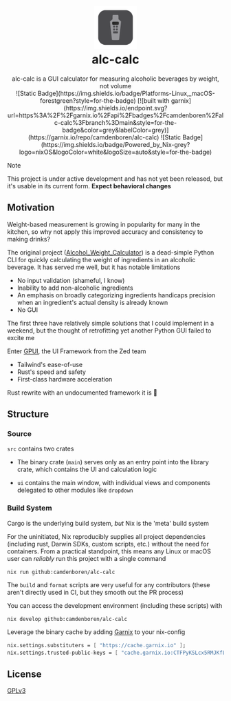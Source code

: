 <h1 align="center">
    <img src="./img/brand/app-icon@2x.png" width="100" alt="Logo"><br/>
    alc-calc
</h1>

<div align="center">
    alc-calc is a GUI calculator for measuring alcoholic beverages by weight, not volume
</div>

<div align="center">
![Static Badge](https://img.shields.io/badge/Platforms-Linux,_macOS-forestgreen?style=for-the-badge)
[![built with garnix](https://img.shields.io/endpoint.svg?url=https%3A%2F%2Fgarnix.io%2Fapi%2Fbadges%2Fcamdenboren%2Falc-calc%3Fbranch%3Dmain&style=for-the-badge&color=grey&labelColor=grey)](https://garnix.io/repo/camdenboren/alc-calc)
![Static Badge](https://img.shields.io/badge/Powered_by_Nix-grey?logo=nixOS&logoColor=white&logoSize=auto&style=for-the-badge)
</div>

> [!NOTE]
> This project is under active development and has not yet been released, but it's usable in its current form. **Expect behavioral changes**

## Motivation

Weight-based measurement is growing in popularity for many in the kitchen, so why not apply this improved accuracy and consistency to making drinks?

The original project ([Alcohol_Weight_Calculator]) is a dead-simple Python CLI for quickly calculating the weight of ingredients in an alcoholic beverage. It has served me well, but it has notable limitations

- No input validation (shameful, I know)
- Inability to add non-alcoholic ingredients
- An emphasis on broadly categorizing ingredients handicaps precision when an ingredient's actual density is already known
- No GUI

The first three have relatively simple solutions that I could implement in a weekend, but the thought of retrofitting yet another Python GUI failed to excite me

Enter [GPUI], the UI Framework from the Zed team

- Tailwind's ease-of-use
- Rust's speed and safety
- First-class hardware acceleration

Rust rewrite with an undocumented framework it is :moyai:

## Structure

### Source

`src` contains two crates

- The binary crate (`main`) serves only as an entry point into the library crate, which contains the UI and calculation logic

- `ui` contains the main window, with individual views and components delegated to other modules like `dropdown`

### Build System

Cargo is the underlying build system, _but_ Nix is the 'meta' build system

For the uninitiated, Nix reproducibly supplies all project dependencies (including rust, Darwin SDKs, custom scripts, etc.) without the need for containers. From a practical standpoint, this means any Linux or macOS user can _reliably_ run this project with a single command

```shell
nix run github:camdenboren/alc-calc
```

The `build` and `format` scripts are very useful for any contributors (these aren't directly used in CI, but they smooth out the PR process)

You can access the development environment (including these scripts) with

```shell
nix develop github:camdenboren/alc-calc
```

Leverage the binary cache by adding [Garnix] to your nix-config

```nix
nix.settings.substituters = [ "https://cache.garnix.io" ];
nix.settings.trusted-public-keys = [ "cache.garnix.io:CTFPyKSLcx5RMJKfLo5EEPUObbA78b0YQ2DTCJXqr9g=" ];
```

## License

[GPLv3]

[Alcohol_Weight_Calculator]: https://github.com/camdenboren/Alcohol_Weight_Calculator
[GPUI]: https://www.gpui.rs/
[Garnix]: https://garnix.io/
[GPLv3]: COPYING
